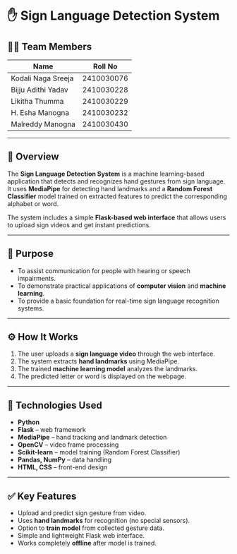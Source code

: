 # ✋ Sign Language Detection System

## 👩‍💻 Team Members

| Name | Roll No |
|------|----------|
| Kodali Naga Sreeja | 2410030076 |
| Bijju Adithi Yadav | 2410030228 |
| Likitha Thumma | 2410030229 |
| H. Esha Manogna | 2410030232 |
| Malreddy Manogna | 2410030430 |

---

## 📘 Overview

The **Sign Language Detection System** is a machine learning-based application that detects and recognizes hand gestures from sign language.  
It uses **MediaPipe** for detecting hand landmarks and a **Random Forest Classifier** model trained on extracted features to predict the corresponding alphabet or word.  

The system includes a simple **Flask-based web interface** that allows users to upload sign videos and get instant predictions.

---

## 🎯 Purpose

- To assist communication for people with hearing or speech impairments.  
- To demonstrate practical applications of **computer vision** and **machine learning**.  
- To provide a basic foundation for real-time sign language recognition systems.  

---

## ⚙️ How It Works

1. The user uploads a **sign language video** through the web interface.  
2. The system extracts **hand landmarks** using MediaPipe.  
3. The trained **machine learning model** analyzes the landmarks.  
4. The predicted letter or word is displayed on the webpage.  

---

## 🧠 Technologies Used

- **Python**  
- **Flask** – web framework  
- **MediaPipe** – hand tracking and landmark detection  
- **OpenCV** – video frame processing  
- **Scikit-learn** – model training (Random Forest Classifier)  
- **Pandas, NumPy** – data handling  
- **HTML, CSS** – front-end design  

---

## ✅ Key Features

- Upload and predict sign gesture from video.  
- Uses **hand landmarks** for recognition (no special sensors).  
- Option to **train model** from collected gesture data.  
- Simple and lightweight Flask web interface.  
- Works completely **offline** after model is trained.  

